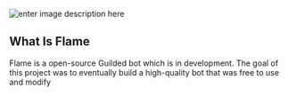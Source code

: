 ![enter image description here](https://img.guildedcdn.com/ContentMediaGenericFiles/44baedbc803c84f9d89de2ce20de86cf-Full.webp?w=2800&h=800)
## What Is Flame

Flame is a open-source Guilded bot which is in development. The goal of this project was to eventually build a high-quality bot that was free to use and modify
